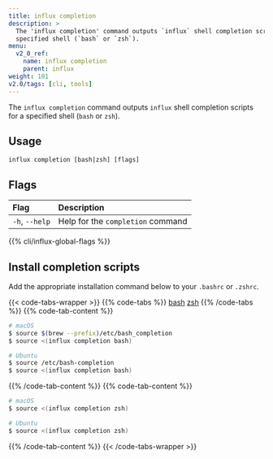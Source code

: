 ```yaml
---
title: influx completion
description: >
  The 'influx completion' command outputs `influx` shell completion scripts for a
  specified shell (`bash` or `zsh`).
menu:
  v2_0_ref:
    name: influx completion
    parent: influx
weight: 101
v2.0/tags: [cli, tools]
---
```


The `influx completion` command outputs `influx` shell completion scripts for a
specified shell (`bash` or `zsh`).

## Usage
```
influx completion [bash|zsh] [flags]
```

## Flags
| Flag           | Description                       |
|:----           |:-----------                       |
| `-h`, `--help` | Help for the `completion` command |

{{% cli/influx-global-flags %}}

## Install completion scripts

Add the appropriate installation command below to your `.bashrc` or `.zshrc`.

{{< code-tabs-wrapper >}}
{{% code-tabs %}}
[bash](#)
[zsh](#)
{{% /code-tabs %}}
{{% code-tab-content %}}
```sh
# macOS
$ source $(brew --prefix)/etc/bash_completion
$ source <(influx completion bash)

# Ubuntu
$ source /etc/bash-completion
$ source <(influx completion bash)
```
{{% /code-tab-content %}}
{{% code-tab-content %}}
```sh
# macOS
$ source <(influx completion zsh)

# Ubuntu
$ source <(influx completion zsh)
```
{{% /code-tab-content %}}
{{< /code-tabs-wrapper >}}

